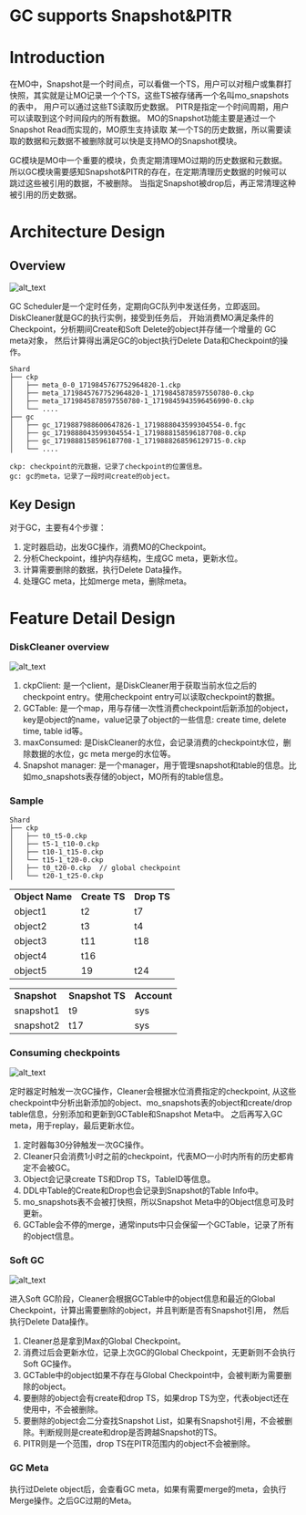 # GC supports Snapshot&PITR

# **Introduction**
在MO中，Snapshot是一个时间点，可以看做一个TS，用户可以对租户或集群打快照，其实就是让MO记录一个个TS，这些TS被存储再一个名叫mo_snapshots的表中， 用户可以通过这些TS读取历史数据。
PITR是指定一个时间周期，用户可以读取到这个时间段内的所有数据。 MO的Snapshot功能主要是通过一个Snapshot Read而实现的，MO原生支持读取
某一个TS的历史数据，所以需要读取的数据和元数据不被删除就可以快是支持MO的Snapshot模块。

GC模块是MO中一个重要的模块，负责定期清理MO过期的历史数据和元数据。
所以GC模块需要感知Snapshot&PITR的存在，在定期清理历史数据的时候可以 跳过这些被引用的数据，不被删除。
当指定Snapshot被drop后，再正常清理这种被引用的历史数据。

# **Architecture Design**

## Overview


![alt_text](imgs/gc-overview.png "image_tooltip")

GC Scheduler是一个定时任务，定期向GC队列中发送任务，立即返回。
DiskCleaner就是GC的执行实例，接受到任务后， 开始消费MO满足条件的Checkpoint，分析期间Create和Soft Delete的object并存储一个增量的
GC meta对象， 然后计算得出满足GC的object执行Delete Data和Checkpoint的操作。

```shell
Shard
├── ckp
│   ├── meta_0-0_1719845767752964820-1.ckp
│   ├── meta_1719845767752964820-1_1719845878597550780-0.ckp
│   ├── meta_1719845878597550780-1_1719845943596456990-0.ckp
│   └── ....
├── gc
│   ├── gc_1719887988600647826-1_1719888043599304554-0.fgc
│   ├── gc_1719888043599304554-1_1719888158596187708-0.ckp
│   ├── gc_1719888158596187708-1_1719888268596129715-0.ckp
│   └── ....

ckp: checkpoint的元数据，记录了checkpoint的位置信息。
gc: gc的meta，记录了一段时间create的object。
```

## Key Design

对于GC，主要有4个步骤：


1. 定时器启动，出发GC操作，消费MO的Checkpoint。
2. 分析Checkpoint，维护内存结构，生成GC meta，更新水位。
3. 计算需要删除的数据，执行Delete Data操作。
4. 处理GC meta，比如merge meta，删除meta。

# **Feature Detail Design**

### **DiskCleaner overview**

![alt_text](imgs/disk-cleaner.png "image_tooltip")


1. ckpClient: 是一个client，是DiskCleaner用于获取当前水位之后的checkpoint entry。使用checkpoint entry可以读取checkpoint的数据。
2. GCTable: 是一个map，用与存储一次性消费checkpoint后新添加的object，key是object的name，value记录了object的一些信息: create time, delete time, table id等。
3. maxConsumed: 是DiskCleaner的水位，会记录消费的checkpoint水位，删除数据的水位，gc meta merge的水位等。
4. Snapshot manager: 是一个manager，用于管理snapshot和table的信息。比如mo_snapshots表存储的object，MO所有的table信息。

### **Sample**
```shell
Shard
├── ckp
│   ├── t0_t5-0.ckp
│   ├── t5-1_t10-0.ckp
│   ├── t10-1_t15-0.ckp
│   └── t15-1_t20-0.ckp
│   ├── t0_t20-0.ckp  // global checkpoint
│   └── t20-1_t25-0.ckp
```

<table>
  <tr>
   <td><strong>Object Name</strong>
   </td>
   <td><strong>Create TS</strong>
   </td>
   <td><strong>Drop TS</strong>
   </td>
  </tr>
  <tr>
   <td>object1
   </td>
   <td>t2
   </td>
   <td>t7
   </td>
  </tr>
  <tr>
   <td>object2
   </td>
   <td>t3
   </td>
   <td>t4
   </td>
  </tr>
  <tr>
   <td>object3
   </td>
   <td>t11
   </td>
   <td>t18
   </td>
  </tr>
  <tr>
   <td>object4
   </td>
   <td>t16
   </td>
   <td>
   </td>
  </tr>
  <tr>
   <td>object5
   </td>
   <td>19
   </td>
   <td>t24
   </td>
  </tr>
</table>

<table>
  <tr>
   <td><strong>Snapshot</strong>
   </td>
   <td><strong>Snapshot TS</strong>
   </td>
   <td><strong>Account</strong>
   </td>
  </tr>
  <tr>
   <td>snapshot1
   </td>
   <td>t9
   </td>
   <td>sys
   </td>
  </tr>
  <tr>
   <td>snapshot2
   </td>
   <td>t17
   </td>
   <td>sys
   </td>
  </tr>
</table>

### **Consuming checkpoints**

![alt_text](imgs/consuming-checkpoints.png "image_tooltip")

定时器定时触发一次GC操作，Cleaner会根据水位消费指定的checkpoint,
从这些checkpoint中分析出新添加的object、mo_snapshots表的object和create/drop table信息，分别添加和更新到GCTable和Snapshot Meta中。
之后再写入GC meta，用于replay，最后更新水位。

1. 定时器每30分钟触发一次GC操作。
2. Cleaner只会消费1小时之前的checkpoint，代表MO一小时内所有的历史都肯定不会被GC。
3. Object会记录create TS和Drop TS，TableID等信息。
4. DDL中Table的Create和Drop也会记录到Snapshot的Table Info中。
5. mo_snapshots表不会被打快照，所以Snapshot Meta中的Object信息可及时更新。
6. GCTable会不停的merge，通常inputs中只会保留一个GCTable，记录了所有的object信息。

### **Soft GC**

![alt_text](imgs/soft-gc.png "image_tooltip")

进入Soft GC阶段，Cleaner会根据GCTable中的object信息和最近的Global Checkpoint，计算出需要删除的object，并且判断是否有Snapshot引用，
然后执行Delete Data操作。

1. Cleaner总是拿到Max的Global Checkpoint。
2. 消费过后会更新水位，记录上次GC的Global Checkpoint，无更新则不会执行Soft GC操作。
3. GCTable中的object如果不存在与Global Checkpoint中，会被判断为需要删除的object。
4. 要删除的object会有create和drop TS，如果drop TS为空，代表object还在使用中，不会被删除。
5. 要删除的object会二分查找Snapshot List，如果有Snapshot引用，不会被删除。判断规则是create和drop是否跨越Snapshot的TS。
6. PITR则是一个范围，drop TS在PITR范围内的object不会被删除。

### **GC Meta**

执行过Delete object后，会查看GC meta，如果有需要merge的meta，会执行Merge操作。之后GC过期的Meta。